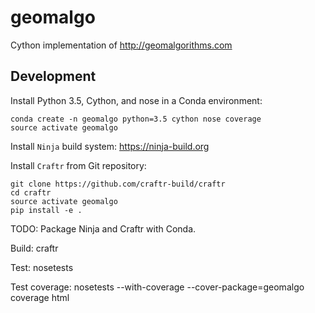 # geomalgo

Cython implementation of http://geomalgorithms.com

## Development

Install Python 3.5, Cython, and nose in a Conda environment: 

    conda create -n geomalgo python=3.5 cython nose coverage
    source activate geomalgo

Install `Ninja` build system: https://ninja-build.org

Install `Craftr` from Git repository:

    git clone https://github.com/craftr-build/craftr
    cd craftr
    source activate geomalgo
    pip install -e .

TODO: Package Ninja and Craftr with Conda.

Build:
    craftr

Test:
    nosetests

Test coverage:
    nosetests --with-coverage --cover-package=geomalgo
    coverage html
